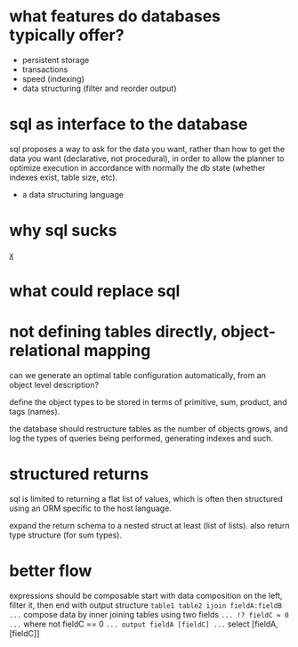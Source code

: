 # what features do databases typically offer?
* persistent storage
* transactions
* speed (indexing)
* data structuring (filter and reorder output)

# sql as interface to the database
sql proposes a way to ask for the data you want, rather than how to get the data you want (declarative, not procedural), in order to allow the planner to optimize execution in accordance with normally the db state (whether indexes exist, table size, etc).
* a data structuring language

# why sql sucks
[x](https://www.edgedb.com/blog/we-can-do-better-than-sql)
# what could replace sql

# not defining tables directly, object-relational mapping
can we generate an optimal table configuration automatically, from an object level description?

define the object types to be stored in terms of primitive, sum, product, and tags (names).

the database should restructure tables as the number of objects grows, and log the types of queries being performed, generating indexes and such.

# structured returns
sql is limited to returning a flat list of values, which is often then structured using an ORM specific to the host language.

expand the return schema to a nested struct at least (list of lists).
also return type structure (for sum types).

# better flow
expressions should be composable
start with data composition on the left, filter it, then end with output structure
`table1 table2 ijoin fieldA:fieldB ...` compose data by inner joining tables using two fields
`... !? fieldC = 0 ...` where not fieldC == 0
`... output fieldA [fieldC] ...` select [fieldA, [fieldC]]
